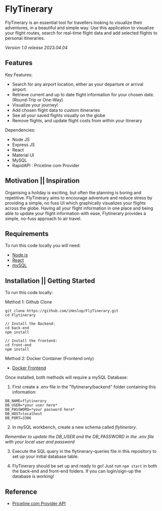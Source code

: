 # FlyTinerary

  FlyTinerary is an essential tool for travellers looking to visualize their adventures, in a beautiful and simple way. Use this application to visualize your flight routes, search for real-time flight data and add selected flights to personal itineraries. 

*Version 1.0 release 2023.04.04*

## Features

Key Features:
  * Search for any airport location, either as your departure or arrival airport. 
  * Retrieve current and up to date flight information for your chosen date. (Round-Trip or One-Way)
  * Visualize your journey!
  * Add chosen flight data to custom itineraries
  * See all your saved flights visually on the globe
  * Remove flights, and update flight costs from within your itinerary

Dependencies: 
* Node JS
* Express JS
* React
* Material UI
* MySQL
* RapidAPI : Priceline com Provider

## Motivation || Inspiration
Organising a holiday is exciting, but often the planning is boring and repetitive. FlyTinerary aims to encourage adventure and reduce stress by providing a simple, no fuss UI which graphically visualizes your flights across the globe. Having all your flight information in one place and being able to update your flight information with ease, Flytinerary provides a simple, no-fuss approach to air travel. 

## Requirements
To run this code locally you will need:
* [Node.js](https://nodejs.org/en "Node.js")
* [React](https://react.dev/ "React")
* [mySQL](https://www.mysql.com/ "mySQL")

## Installation || Getting Started

To run this code locally: 

Method 1: Github Clone

```
git clone https://github.com/iHeslop/FlyTinerary.git
cd Flytinerary 

// Install the Backend: 
cd back-end
npm install

// Install the frontend:
cd front-end
npm install
```

Method 2: Docker Container (Frontend only)
* [Docker Frontend](https://hub.docker.com/r/iheslop/flytinerary_frontend)


Once installed, both methods will require a mySQL Database:
1. First create a .env file in the "flytinerary/backend" folder containing this information: 
```
DB_NAME=flytinerary
DB_USER=*your user here*
DB_PASSWORD=*your password here*
DB_HOST=localhost
DB_PORT=3306
```
2. In mySQL workbench, create a new schema called *flytinerary*.

*Remember to update the DB_USER and the DB_PASSWORD in the .env file with your local user and password*

3. Execute the SQL query in the flytinerary-queries file in this repository to set up your initial database table. 

4. FlyTinerary should be set up and ready to go! Just run ``` npm start ``` in both the back-end and front-end folders. If you can login/sign-up the database is working!


## Reference
* [Priceline com Provider API](https://rapidapi.com/tipsters/api/priceline-com-provider "Priceline com Provider API")

